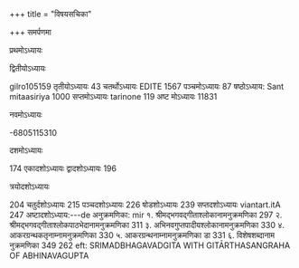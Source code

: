 +++
title = "विषयसचिका"

+++
समर्पणमा  


प्रथमोऽध्यायः
  


द्वितीयोऽध्यायः
 
gilro105159 तृतीयोऽध्यायः 
43 चतर्थोऽध्यायः 
EDITE 1567 पञ्चमोऽध्यायः 
87 षष्ठोऽध्याय: Sant 
mitaasiriya 1000 सप्तमोऽध्यायः 
tarinone 119 अष्ट मोऽध्यायः 
11831 


नवमोऽध्यायः
 
-6805115310 


दशमोऽध्यायः
 
174 एकादशोऽध्यायः द्वादशोऽध्यायः 
196 


त्रयोदशोऽध्यायः
 
204 चतुर्दशोऽध्यायः 
215 पञ्चदशोऽध्यायः 
226 षोडशोऽध्यायः 
239 सप्तदशोऽध्यायः viantart.itA 
247 अष्टादशोऽध्याय:---de अनुक्रमणिका: mir 
१. श्रीमद्भगवद्गीताश्लोकानामनुक्रमणिका 
297 २. श्रीमद्भगवद्गीताश्लोकपाठभेदानामनुक्रमणिका 
311 ३. अभिनवगुप्तपादीयश्लोकानामनुक्रमणिका 
330 ४. आकरग्रन्थकतृनाम्नामनुक्रमणिका 
330 ५. आकरग्रन्थनाम्नामनुक्रमणिका 
डा 
331 ६. विशेषशब्दानाम नुक्रमणिका 
349 
262 
eft: 
SRIMADBHAGAVADGITA 
WITH 
GITĀRTHASANGRAHA 
OF 
ABHINAVAGUPTA 